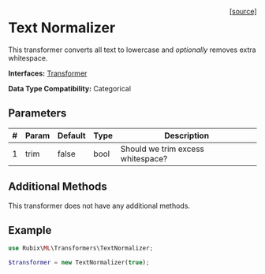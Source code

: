 <span style="float:right;"><a href="https://github.com/RubixML/RubixML/blob/master/src/Transformers/TextNormalizer.php">[source]</a></span>

# Text Normalizer
This transformer converts all text to lowercase and *optionally* removes extra whitespace.

**Interfaces:** [Transformer](api.md#transformer)

**Data Type Compatibility:** Categorical

## Parameters
| # | Param | Default | Type | Description |
|---|---|---|---|---|
| 1 | trim | false | bool | Should we trim excess whitespace? |

## Additional Methods
This transformer does not have any additional methods.

## Example
```php
use Rubix\ML\Transformers\TextNormalizer;

$transformer = new TextNormalizer(true);
```
